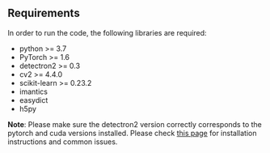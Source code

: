 ## Requirements
In order to run the code, the following libraries are required:
- python >= 3.7
- PyTorch >= 1.6
- detectron2 >= 0.3
- cv2 >= 4.4.0
- scikit-learn >= 0.23.2
- imantics
- easydict
- h5py

**Note**: Please make sure the detectron2 version correctly corresponds to the pytorch and cuda versions installed. Please check [this page](https://detectron2.readthedocs.io/en/latest/tutorials/install.html) for installation instructions and common issues.